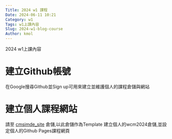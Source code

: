 ```yaml
---
Title: 2024 w1 課程
Date: 2024-06-11 10:21
Category: w1
Tags: w1上課內容
Slug: 2024-w1-blog-course
Author: kmol
---
```


2024 w1上課內容

<!-- PELICAN_END_SUMMARY -->

# 建立Github帳號
在Google搜尋Github並Sign up可用來建立並維護個人的課程倉儲與網站

# 建立個人課程網站
請至 [cmsimde_site] 倉儲,以此倉儲作為Template
建立個人的wcm2024倉儲,並設定個人的Github Pages課程網頁

[cmsimde_site]: https://github.com/mdecycu/cmsimde_site

